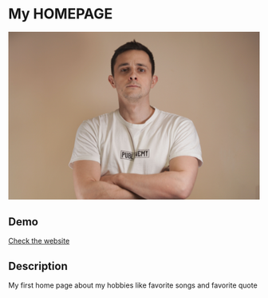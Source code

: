 # My HOMEPAGE

![Łukasz Żak](images/lukaszZak.jpg)

## Demo

[Check the website](https://github.com/Shadii8/homepage)

## Description

My first home page about my hobbies like favorite songs and favorite quote
